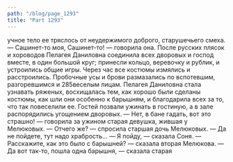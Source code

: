 ```yaml
---
path: "/blog/page_1293"
title: "Part 1293"
---
```


учное тело ее тряслось от неудержимого доброго, старушечьего смеха.
— Сашинет-то моя, Сашинет-то! — говорила она.
После русских плясок и хороводов Пелагея Даниловна соединила всех дворовых и господ вместе, в один большой круг; принесли кольцо, веревочку и рублик, и устроились общие игры.
Через час все костюмы измялись и расстроились. Пробочные усы и брови размазались по вспотевшим, разгоревшимся и 285веселым лицам. Пелагея Даниловна стала узнавать ряженых, восхищалась тем, как хорошо были сделаны костюмы, как шли они особенно к барышням, и благодарила всех за то, что так повеселили ее. Гостей позвали ужинать в гостиную, а в зале распорядились угощением дворовых.
— Нет, в бане гадать, вот это страшно! — говорила за ужином старая девушка, жившая у Мелюковых.
— Отчего же? — спросила старшая дочь Мелюковых.
— Да не пойдете, тут надо храбрость...
— Я пойду, — сказала Соня.
— Расскажите, как это было с барышней? — сказала вторая Мелюкова.
— Да вот так-то, пошла одна барышня, — сказала старая
